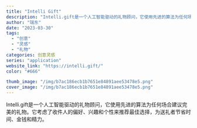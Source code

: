 ```yaml
---
title: "Intelli Gift"
description: "Intelli.gift是一个人工智能驱动的礼物顾问，它使用先进的算法为任何场合建议完美的礼物。它考虑了收件人的偏好、兴"
author: "瑞东"
date: "2023-03-30"
tags:
  - "创意"
  - "灵感"
  - "礼物"
categories: 创意灵感
series: "application"
website_link: "https://intelli.gift/"
color: "#666"

thumb_image: "/img/b7ac186ecb1b7651e84891aee53478e5.png"
cover_image: "/img/b7ac186ecb1b7651e84891aee53478e5.png"
---
```


Intelli.gift是一个人工智能驱动的礼物顾问，它使用先进的算法为任何场合建议完美的礼物。它考虑了收件人的偏好、兴趣和个性来推荐最佳选择，为送礼者节省时间、金钱和精力。